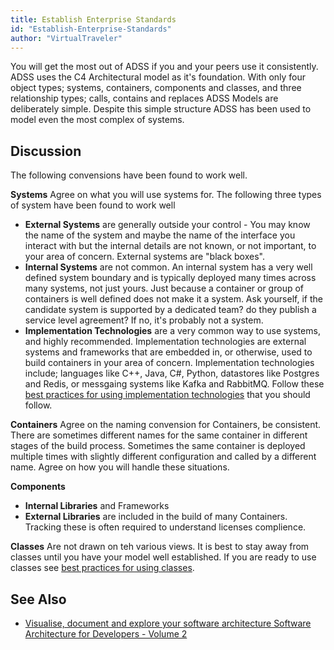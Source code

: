 ```yaml
---
title: Establish Enterprise Standards
id: "Establish-Enterprise-Standards"
author: "VirtualTraveler"
---
```

You will get the most out of ADSS if you and your peers use it consistently. ADSS uses the C4 Architectural model as it's foundation. With only four object types; systems, containers, components and classes, and three relationship types; calls, contains and replaces ADSS Models are deliberately simple. Despite  this simple structure ADSS has been used to model even the most complex of systems.  

## Discussion

The following convensions have been found to work well.

**Systems** Agree on what you will use systems for. The following three  types of system have been found to work well 
- **External Systems** are  generally outside your control - You may know the name of the system and maybe the name of the interface you interact with but the internal details are not known, or not important, to your area of concern. External systems are "black boxes". 
- **Internal Systems** are not common. An internal system has a very well defined system boundary and is typically deployed many times across many systems, not just yours. Just because a container or group of containers is well defined does not make it a system. Ask yourself, if the candidate system is supported by a dedicated team? do they publish a service level agreement? If no, it's probably not a system. 
- **Implementation Technologies** are a very common way to use systems, and highly recommended. Implementation technologies are external systems and frameworks that are embedded in, or otherwise, used to build containers in your area of concern. Implementation technologies include; languages like C++, Java, C#, Python, datastores like Postgres and Redis, or messgaing systems like Kafka and RabbitMQ. Follow these [best practices for using implementation technologies](example.com) that you should follow. 

**Containers** Agree on the naming convension for Containers, be consistent. There are sometimes different names for the same container in different stages of the build process. Sometimes the same container is deployed multiple times with slightly different configuration and called by a different name. Agree on how you will handle these situations.

**Components**
- **Internal Libraries** and Frameworks
- **External Libraries** are included in the build of many Containers. Tracking these is often required to understand licenses complience. 

**Classes** Are not drawn on teh various views. It is best to stay away from classes until you have your model well established. If you are ready to use classes see [best practices for using classes](example.com).

## See Also

- [Visualise, document and explore your software architecture
Software Architecture for Developers - Volume 2](https://leanpub.com/visualising-software-architecture) 

